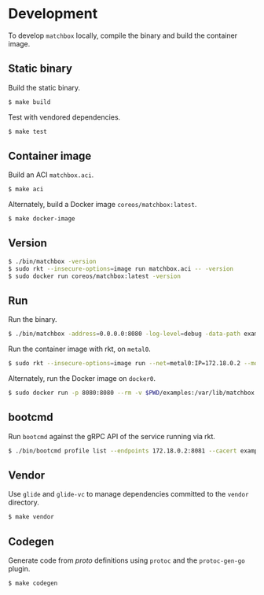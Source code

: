# Development

To develop `matchbox` locally, compile the binary and build the container image.

## Static binary

Build the static binary.

```sh
$ make build
```

Test with vendored dependencies.

```sh
$ make test
```

## Container image

Build an ACI `matchbox.aci`.

```sh
$ make aci
```

Alternately, build a Docker image `coreos/matchbox:latest`.

```sh
$ make docker-image
```

## Version

```sh
$ ./bin/matchbox -version
$ sudo rkt --insecure-options=image run matchbox.aci -- -version
$ sudo docker run coreos/matchbox:latest -version
```
## Run

Run the binary.

```sh
$ ./bin/matchbox -address=0.0.0.0:8080 -log-level=debug -data-path examples -assets-path examples/assets
```

Run the container image with rkt, on `metal0`.

```sh
$ sudo rkt --insecure-options=image run --net=metal0:IP=172.18.0.2 --mount volume=data,target=/var/lib/matchbox --volume data,kind=host,source=$PWD/examples --mount volume=config,target=/etc/matchbox --volume config,kind=host,source=$PWD/examples/etc/matchbox --mount volume=groups,target=/var/lib/matchbox/groups --volume groups,kind=host,source=$PWD/examples/groups/etcd matchbox.aci -- -address=0.0.0.0:8080 -rpc-address=0.0.0.0:8081 -log-level=debug
```

Alternately, run the Docker image on `docker0`.

```sh
$ sudo docker run -p 8080:8080 --rm -v $PWD/examples:/var/lib/matchbox:Z -v $PWD/examples/groups/etcd:/var/lib/matchbox/groups:Z coreos/matchbox:latest -address=0.0.0.0:8080 -log-level=debug
```

## bootcmd

Run `bootcmd` against the gRPC API of the service running via rkt.

```sh
$ ./bin/bootcmd profile list --endpoints 172.18.0.2:8081 --cacert examples/etc/matchbox/ca.crt
```

## Vendor

Use `glide` and `glide-vc` to manage dependencies committed to the `vendor` directory.

```sh
$ make vendor
```

## Codegen

Generate code from *proto* definitions using `protoc` and the `protoc-gen-go` plugin.

```sh
$ make codegen
```

